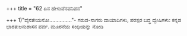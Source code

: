 +++
title = "62 ಏನ ಹೇಳುವೆನವನಿಪನ"

+++
1)"ವೈನತೇಯನೋ……………"- ಗರುಡ-ನಾಗರು ದಾಯಾದಿಗಳು, ಪರಸ್ಪರ ಬದ್ಧ ದ್ವೇಷಿಗಳು: ಕನ್ನಡ ಭಾರತ:ಅನುಶಾಸನ ಪರ್ವ. ಮೂರನೆಯ ಸಂಧಿಯನ್ನು ನೋಡಿ